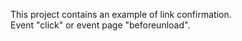 This project contains an example of link confirmation.  
Event "click" or event page "beforeunload".
